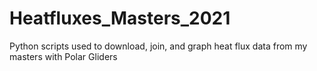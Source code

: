 # Heatfluxes_Masters_2021
Python scripts used to download, join, and graph heat flux data from my masters with Polar Gliders
